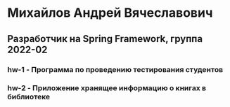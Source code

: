 # Михайлов Андрей Вячеславович  
## Разработчик на Spring Framework, группа 2022-02  
### hw-1 - Программа по проведению тестирования студентов
### hw-2 - Приложение хранящее информацию о книгах в библиотеке